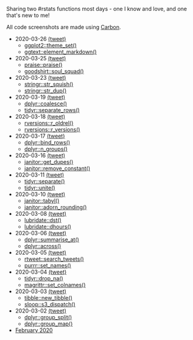 Sharing two #rstats functions most days - one I know and love, and one that's new to me!

All code screenshots are made using [Carbon](https://carbon.now.sh/).

* 2020-03-26 [(tweet)](https://twitter.com/sharlagelfand/status/1243344928383610886)
    * [ggplot2::theme_set()](https://github.com/sharlagelfand/twofunctionsmostdays/tree/master/2020/03/26#ggplot2theme_set---i-know-this-one)
    * [ggtext::element_markdown()](https://github.com/sharlagelfand/twofunctionsmostdays/tree/master/2020/03/26#ggtextelement_markdown---new-to-me)
* 2020-03-25 [(tweet)](https://twitter.com/sharlagelfand/status/1242835114016616448)
    * [praise::praise()](https://github.com/sharlagelfand/twofunctionsmostdays/tree/master/2020/03/25#praisepraise---i-know-this-one)
    * [goodshirt::soul_squad()](https://github.com/sharlagelfand/twofunctionsmostdays/tree/master/2020/03/25#goodshirtsoul_squad---new-to-me)
* 2020-03-23 [(tweet)](https://twitter.com/sharlagelfand/status/1242194610597834753)
    * [stringr::str_squish()](https://github.com/sharlagelfand/twofunctionsmostdays/tree/master/2020/03/23#stringrstr_squish---i-know-this-one)
    * [stringr::str_dup()](https://github.com/sharlagelfand/twofunctionsmostdays/tree/master/2020/03/23#stringrstr_dup---new-to-me)
* 2020-03-19 [(tweet)](https://twitter.com/sharlagelfand/status/1240714865200762883)
    * [dplyr::coalesce()](https://github.com/sharlagelfand/twofunctionsmostdays/tree/master/2020/03/19#dplyrcoalesce---i-know-this-one)
    * [tidyr::separate_rows()](https://github.com/sharlagelfand/twofunctionsmostdays/tree/master/2020/03/19#tidyrseparate_rows---new-to-me)
* 2020-03-18 [(tweet)](https://twitter.com/sharlagelfand/status/1240283656050089984)
    * [rversions::r_oldrel()](https://github.com/sharlagelfand/twofunctionsmostdays/tree/master/2020/03/18#rversionsr_oldrel---i-know-this-one)
    * [rversions::r_versions()](https://github.com/sharlagelfand/twofunctionsmostdays/tree/master/2020/03/18#rversionsr_versions---new-to-me)
* 2020-03-17 [(tweet)](https://twitter.com/sharlagelfand/status/1240043718419329024)
    * [dplyr::bind_rows()](https://github.com/sharlagelfand/twofunctionsmostdays/tree/master/2020/03/17#dplyrbind_rows---i-know-this-one)
    * [dplyr::n_groups()](https://github.com/sharlagelfand/twofunctionsmostdays/tree/master/2020/03/17#dplyrn_groups---new-to-me)
* 2020-03-16 [(tweet)](https://twitter.com/sharlagelfand/status/1239658945528172545)
    * [janitor::get_dupes()](https://github.com/sharlagelfand/twofunctionsmostdays/tree/master/2020/03/16#janitorget_dupes---i-know-this-one)
    * [janitor::remove_constant()](https://github.com/sharlagelfand/twofunctionsmostdays/tree/master/2020/03/16#janitorremove_constant---new-to-me)
* 2020-03-11 [(tweet)](https://twitter.com/sharlagelfand/status/1237902172316196866)
    * [tidyr::separate()](https://github.com/sharlagelfand/twofunctionsmostdays/tree/master/2020/03/11#tidyrseparate---i-know-this-one)
    * [tidyr::unite()](https://github.com/sharlagelfand/twofunctionsmostdays/tree/master/2020/03/11#tidyrunite---new-to-me)
* 2020-03-10 [(tweet)](https://twitter.com/sharlagelfand/status/1237449765723480064)
    * [janitor::tabyl()](https://github.com/sharlagelfand/twofunctionsmostdays/tree/master/2020/03/10#janitortabyl---i-know-this-one)
    * [janitor::adorn_rounding()](https://github.com/sharlagelfand/twofunctionsmostdays/tree/master/2020/03/10#janitoradorn_rounding---new-to-me)
* 2020-03-08 [(tweet)](https://twitter.com/sharlagelfand/status/1236728185074614272)
    * [lubridate::dst()](https://github.com/sharlagelfand/twofunctionsmostdays/tree/master/2020/03/08#lubridatedst---i-know-this-one)
    * [lubridate::dhours()](https://github.com/sharlagelfand/twofunctionsmostdays/tree/master/2020/03/08#lubridatedhours---new-to-me)
* 2020-03-06 [(tweet)](https://twitter.com/sharlagelfand/status/1236025221586579459)
    * [dplyr::summarise_at()](https://github.com/sharlagelfand/twofunctionsmostdays/tree/master/2020/03/06#dplyrsummarise_at---i-know-this-one)
    * [dplyr::across()](https://github.com/sharlagelfand/twofunctionsmostdays/tree/master/2020/03/06#dplyracross---new-to-me)
* 2020-03-05 [(tweet)](https://twitter.com/sharlagelfand/status/1235566811350958080)
    * [rtweet::search_tweets()](https://github.com/sharlagelfand/twofunctionsmostdays/tree/master/2020/03/05#rtweetsearch_tweets---i-know-this-one)
    * [purrr::set_names()](https://github.com/sharlagelfand/twofunctionsmostdays/tree/master/2020/03/05#purrrset_names---new-to-me)
* 2020-03-04 [(tweet)](https://twitter.com/sharlagelfand/status/1235327420246487040)
    * [tidyr::drop_na()](https://github.com/sharlagelfand/twofunctionsmostdays/tree/master/2020/03/04#tidyrdrop_na---i-know-this-one)
    * [magrittr::set_colnames()](https://github.com/sharlagelfand/twofunctionsmostdays/tree/master/2020/03/04#magrittrset_colnames---new-to-me)
* 2020-03-03 [(tweet)](https://twitter.com/sharlagelfand/status/1234957922389700615)
    * [tibble::new_tibble()](https://github.com/sharlagelfand/twofunctionsmostdays/tree/master/2020/03/03#tibblenew_tibble---i-know-this-one)
    * [sloop::s3_dispatch()](https://github.com/sharlagelfand/twofunctionsmostdays/tree/master/2020/03/03#sloops3_dispatch---new-to-me)
* 2020-03-02 [(tweet)](https://twitter.com/sharlagelfand/status/1234604638122520578)
    * [dplyr::group_split()](https://github.com/sharlagelfand/twofunctionsmostdays/tree/master/2020/03/02#dplyrgroup_split---i-know-this-one)
    * [dplyr::group_map()](https://github.com/sharlagelfand/twofunctionsmostdays/tree/master/2020/03/02#dplyrgroup_map---new-to-me)
* [February 2020](https://github.com/sharlagelfand/twofunctionsmostdays/tree/master/2020/02)
